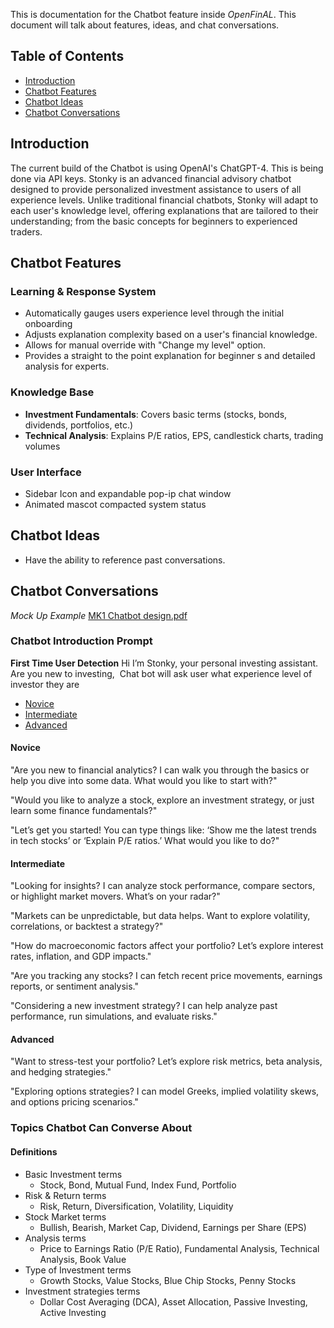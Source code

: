 This is documentation for the Chatbot feature inside *OpenFinAL*. This document will talk about features, ideas, and chat conversations. 
## Table of Contents
- [Introduction](#Introduction)
- [Chatbot Features](https://github.com/Cipher-gg/OpenFinAL-Fork/blob/main/documentation/readme.md#chatbot-features)
- [Chatbot Ideas](https://github.com/Cipher-gg/OpenFinAL-Fork/blob/main/documentation/readme.md#chatbot-ideas)
- [Chatbot Conversations](https://github.com/Cipher-gg/OpenFinAL-Fork/blob/main/documentation/readme.md#topics-chatbot-can-converse-about)

## Introduction
The current build of the Chatbot is using OpenAI's ChatGPT-4. This is being done via API keys. Stonky is an advanced financial advisory chatbot designed to provide personalized investment assistance to users of all experience levels. Unlike traditional financial chatbots, Stonky will adapt to each user's knowledge level, offering explanations that are tailored to their understanding; from the basic concepts for beginners to experienced traders. 
## Chatbot Features
### Learning & Response System
- Automatically gauges users experience level through the initial onboarding 
- Adjusts explanation complexity based on a user's financial knowledge. 
- Allows for manual override with "Change my level" option.
- Provides a straight to the point explanation for beginner s and detailed analysis for experts. 
### Knowledge Base
- **Investment Fundamentals**: Covers basic terms (stocks, bonds, dividends, portfolios, etc.)
- **Technical Analysis**: Explains P/E ratios, EPS, candlestick charts, trading volumes
### User Interface
- Sidebar Icon and expandable pop-ip chat window
- Animated mascot compacted system status
## Chatbot Ideas
- Have the ability to reference past conversations.
## Chatbot Conversations
*Mock Up Example*
[MK1 Chatbot design.pdf](https://github.com/user-attachments/files/19668771/MK1.Chatbot.design.pdf)


### Chatbot Introduction Prompt
**First Time User Detection**
Hi I’m Stonky, your personal investing assistant. Are you new to investing, 
Chat bot will ask user what experience level of investor they are
- [Novice](https://github.com/Cipher-gg/OpenFinAL-Fork/blob/main/documentation/readme.md#novice)
- [Intermediate](https://github.com/Cipher-gg/OpenFinAL-Fork/blob/main/documentation/readme.md#intermediate)
- [Advanced](https://github.com/Cipher-gg/OpenFinAL-Fork/blob/main/documentation/readme.md#advanced)
#### Novice 
"Are you new to financial analytics? I can walk you through the basics or help you dive into some data. What would you like to start with?"  

"Would you like to analyze a stock, explore an investment strategy, or just learn some finance fundamentals?"  

"Let’s get you started! You can type things like: ‘Show me the latest trends in tech stocks’ or ‘Explain P/E ratios.’ What would you like to do?"

#### Intermediate 
"Looking for insights? I can analyze stock performance, compare sectors, or highlight market movers. What’s on your radar?"

"Markets can be unpredictable, but data helps. Want to explore volatility, correlations, or backtest a strategy?"

"How do macroeconomic factors affect your portfolio? Let’s explore interest rates, inflation, and GDP impacts."

"Are you tracking any stocks? I can fetch recent price movements, earnings reports, or sentiment analysis."

"Considering a new investment strategy? I can help analyze past performance, run simulations, and evaluate risks."

#### Advanced 
"Want to stress-test your portfolio? Let’s explore risk metrics, beta analysis, and hedging strategies."

"Exploring options strategies? I can model Greeks, implied volatility skews, and options pricing scenarios."

### Topics Chatbot Can Converse About
#### Definitions
- Basic Investment terms
	- Stock, Bond, Mutual Fund, Index Fund, Portfolio
- Risk & Return terms
	- Risk, Return, Diversification, Volatility, Liquidity
- Stock Market terms
	- Bullish, Bearish, Market Cap, Dividend, Earnings per Share (EPS)
- Analysis terms
	- Price to Earnings Ratio (P/E Ratio), Fundamental Analysis, Technical Analysis, Book Value
- Type of Investment terms
	- Growth Stocks, Value Stocks, Blue Chip Stocks, Penny Stocks
- Investment strategies terms
	- Dollar Cost Averaging (DCA), Asset Allocation, Passive Investing, Active Investing
